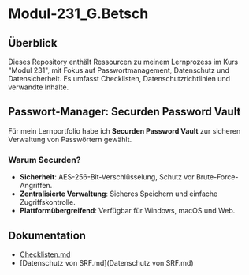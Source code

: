 # Modul-231_G.Betsch

## Überblick
Dieses Repository enthält Ressourcen zu meinem Lernprozess im Kurs "Modul 231", mit Fokus auf Passwortmanagement, Datenschutz und Datensicherheit. Es umfasst Checklisten, Datenschutzrichtlinien und verwandte Inhalte.

## Passwort-Manager: Securden Password Vault
Für mein Lernportfolio habe ich **Securden Password Vault** zur sicheren Verwaltung von Passwörtern gewählt.

### Warum Securden?
- **Sicherheit**: AES-256-Bit-Verschlüsselung, Schutz vor Brute-Force-Angriffen.
- **Zentralisierte Verwaltung**: Sicheres Speichern und einfache Zugriffskontrolle.
- **Plattformübergreifend**: Verfügbar für Windows, macOS und Web.

## Dokumentation
- [Checklisten.md](Checklisten.md)
- [Datenschutz von SRF.md](Datenschutz von SRF.md)


